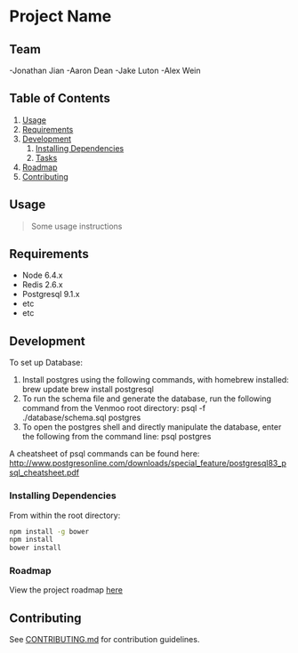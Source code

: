 # Project Name

<!-- > Insert Pithy project description here -->

## Team

  -Jonathan Jian
  -Aaron Dean
  -Jake Luton
  -Alex Wein

## Table of Contents

1. [Usage](#Usage)
1. [Requirements](#requirements)
1. [Development](#development)
    1. [Installing Dependencies](#installing-dependencies)
    1. [Tasks](#tasks)
1. [Roadmap](#roadmap)
1. [Contributing](#contributing)

## Usage

> Some usage instructions

## Requirements

- Node 6.4.x
- Redis 2.6.x
- Postgresql 9.1.x
- etc
- etc

## Development
To set up Database:
  1. Install postgres using the following commands, with homebrew installed:
  brew update 
  brew install postgresql
  2. To run the schema file and generate the database, run the following command from the Venmoo root directory:
  psql -f ./database/schema.sql postgres
  3. To open the postgres shell and directly manipulate the database, enter the following from the command line:
  psql postgres

  A cheatsheet of psql commands can be found here: http://www.postgresonline.com/downloads/special_feature/postgresql83_psql_cheatsheet.pdf

### Installing Dependencies

From within the root directory:

```sh
npm install -g bower
npm install
bower install
```

### Roadmap

View the project roadmap [here](LINK_TO_DOC)


## Contributing

See [CONTRIBUTING.md](CONTRIBUTING.md) for contribution guidelines.
